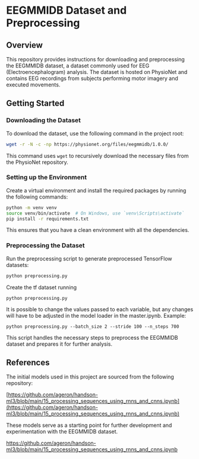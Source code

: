 # EEGMMIDB Dataset and Preprocessing

## Overview

This repository provides instructions for downloading and preprocessing the EEGMMIDB dataset, a dataset commonly used for EEG (Electroencephalogram) analysis. The dataset is hosted on PhysioNet and contains EEG recordings from subjects performing motor imagery and executed movements.

## Getting Started

### Downloading the Dataset

To download the dataset, use the following command in the project root:

```bash
wget -r -N -c -np https://physionet.org/files/eegmmidb/1.0.0/
```

This command uses `wget` to recursively download the necessary files from the PhysioNet repository.

### Setting up the Environment

Create a virtual environment and install the required packages by running the following commands:

```bash
python -m venv venv
source venv/bin/activate  # On Windows, use `venv\Scripts\activate`
pip install -r requirements.txt
```

This ensures that you have a clean environment with all the dependencies.

### Preprocessing the Dataset

Run the preprocessing script to generate preprocessed TensorFlow datasets:

```bash
python preprocessing.py
```
Create the tf dataset running
```
python preprocessing.py
```
It is possible to change the values passed to each variable, but any changes will have to be adjusted in the model loader in the master.ipynb.
Example: 
```
python preprocessing.py --batch_size 2 --stride 100 --n_steps 700
```

This script handles the necessary steps to preprocess the EEGMMIDB dataset and prepares it for further analysis.

## References

The initial models used in this project are sourced from the following repository:

[https://github.com/ageron/handson-ml3/blob/main/15_processing_sequences_using_rnns_and_cnns.ipynb](https://github.com/ageron/handson-ml3/blob/main/15_processing_sequences_using_rnns_and_cnns.ipynb)

These models serve as a starting point for further development and experimentation with the EEGMMIDB dataset.

https://github.com/ageron/handson-ml3/blob/main/15_processing_sequences_using_rnns_and_cnns.ipynb
